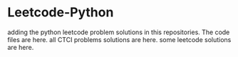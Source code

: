 # Leetcode-Python
adding the python leetcode problem solutions in this repositories. 
The code files are here.
all CTCI problems solutions are here.
some leetcode solutions are here.






































































































































































































































































































































































































































































































































































































































































































































































































































































































































































































































































































































































































